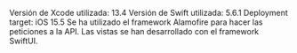 
Versión de Xcode utilizada: 13.4
Versión de Swift utilizada: 5.6.1
Deployment target: iOS 15.5
Se ha utilizado el framework Alamofire para hacer las peticiones a la API.
Las vistas se han desarrollado con el framework SwiftUI.
